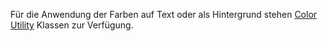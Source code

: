 Für die Anwendung der Farben auf Text oder als Hintergrund stehen [Color Utility](#group-utilities-component-color-utilities) Klassen zur Verfügung.